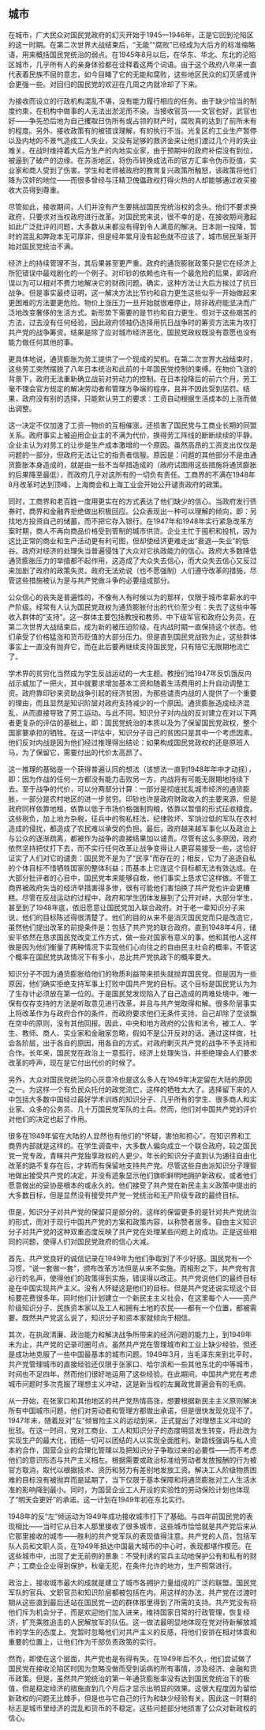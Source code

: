   

## 城市

在城市，广大民众对国民党政府的幻灭开始于1945—1946年，正是它回到沦陷区的这一时期。在第二次世界大战结束后，“无能”“腐败”已经成为大后方的标准缩略语，用来概括国民党统治的弱点。在1945年8月以后，在华东、华北、东北的沦陷区城市，几乎所有人的亲身体验都在诠释着这两个词语。由于这个政府八年来一直代表着民族不屈的意志，如今目睹了它的无能和腐败，这些地区民众的幻灭感或许会更强一些。对回归的国民党的欢迎在几周之内就冷却了下来。

为接收而设立的行政机构混乱不堪，没有能力履行相应的任务。由于缺少恰当的制度约束，在机构中做事的人无法出淤泥而不染。当接收官员——文官也好，武官也好——争先恐后地为自己攫取日伪所有或占领的财产时，腐败真的达到了前所未有的程度。另外，接收政策有的被错误理解，有的执行不当。光复区的工业生产暂停以及内地的不景气造成工人失业，又没有足够的救济金来让他们渡过几个月的失业难关。在战时维持着大后方生产的内地实业家，由于预期中的政府补偿没有到位，被逼到了破产的边缘。在苏浙地区，将伪币转换成法币的官方汇率令伪币贬值，实业家和商人受到了伤害。学生和老师被政府的教育复兴政策所触怒，该政策将他们降为汉奸的地位——而很多曾经与汪精卫傀儡政权打得火热的人却能够通过收买接收大员得到尊重。

尽管如此，接收期间，人们并没有产生要挑战国民党统治权的念头。他们不要求换政府，只要求对当权政府进行改革。对国民党来说，很不幸的是，在接收期间激起如此广泛批评的问题，大多数从来都没有得到令人满意的解决。日本刚一投降，暂时的混乱和弊政本无可厚非，但是经年累月没有起色就不应该了，城市居民渐渐开始对国民党统治不满。

经济上的持续管理不当，其后果甚至更严重。政府的通货膨胀政策只是它在经济上所犯错误中最戏剧化的一个例子。对印钞的依赖也许有一个最危险的后果，即政府误以为可以相对不费力地解决它的财政问题。确实，这种方法让大后方挨过了抗日战争。但是事实最终证明，这一解决方法比节约和自力更生这些似乎一开始做起来更困难的方法要更危险。物价上涨压力一旦开始就很难停止，除非政府能坚决而广泛地改变奢侈的生活方式。新形势下需要的是节约和自力更生，但对于这些艰苦的方法，过去没有任何经验，因此政府领袖仍选择用抗日战争时的筹资方法来为攻打共产党的战争筹资。结果是除了应对城市经济恶化，国民党政权既没有意愿也没有能力做任何其他的事。

更具体地说，通货膨胀为劳工提供了一个现成的契机。在第二次世界大战结束时，这些劳工突然摆脱了八年日本统治和此前的十年国民党控制的束缚。在物价飞涨的背景下，政府无法重新确立战前对劳动力的控制。在日本投降后的前六个月，劳工毫不理会官方规定的解决劳动者和管理方争端的程序，且并不因此受到惩罚。结果，政府没有别的选择，只能默认劳工的要求：工资自动根据生活成本的上涨而做出调整。

这一决定不仅加速了工资—物价的互相催涨，还损害了国民党与工商业长期的同盟关系。政府事实上被迫用企业主的不满为代价，换得劳工阵线的断断续续的平静。企业主认为对劳工的让步是生产成本激增的一个原因。虽然高昂的工资支出仅仅是问题的一部分，但政府无法让它的指责者信服。原因是：问题的其他部分不是由通货膨胀本身造成的，就是由一些不当举措造成的（政府试图用这些措施将通货膨胀的后果降至最低），而政府几乎对这所有的一切负有责任。工商界的不满在1948年8月改革时达到顶峰，上海商会和上海工业会开始公开谴责政府的政策。

同时，工商界和老百姓一度用更实在的方式表达了他们缺少的信心。当政府发行债券时，商界和金融界拒绝做出积极回应。公众表现出一种可以理解的倾向，即：另找地方投资自己的储蓄，而不把它存入银行。在1947年和1948年实行紧急改革方案时期，商人不再向商品价格受到管制的城市供货。企业主忙于囤积和投机，因为这比正常的商业和生产活动更有利可图，但却使经济更难走出“衰退—失业”的低谷。政府对经济的处理失当普遍侵蚀了大众对它执政能力的信心。政府大多数降低通货膨胀压力的举措都不起作用，这造成了大众失去信心，而大众失去信心又反过来加剧了政府的政策失灵。政府无法劝说（也不愿强制）人们遵守改革的措施，尽管这些措施被认为是与共产党做斗争的必要组成部分。

公众信心的丧失是普遍性的，不像有人有时候以为的那样，仅限于城市拿薪水的中产阶级。经常有人认为国民党政权为通货膨胀付出的代价至少有：失去了这些中等收入群体的“支持”。这一群体主要包括教授和教师、中下级军官和政府公务员，在第二次世界大战结束后，成为新的被压迫阶级，在内战时期一直保持这个状态。他们承受了价格猛涨和货币贬值的大部分压力。但是直到国民党战败为止，这些群体事实上一直没有抛弃它，而在此后要再继续支持国民党，只有陪它无限期地流亡了。

学术界的贫穷化当然成为学生反战运动的一大主题。教授们给1947年反饥饿反内战示威加了一把火，其中就要求增加基本工资和随着生活费用的上升自动调整工资。政府靠印钞来资助战争引起的经济贫困，为那些谴责内战的人提供了一个重要的理由，而且显然是知识阶层对政府支持减少的一个原因。通货膨胀造成经济混乱，从而直接导致了劳工运动。与此不同，知识分子对内战的反对建立在对以下两者更复杂的评估的基础上，即：国民党统治的本质以及为了保留国民党政权，整个国家要承担的牺牲。在这一评估中，知识分子自己的贫困只是其中一个考虑因素。他们反对内战是因为他们经过推理得出结论：如果构成国民党政权的还是原班人马，为了保留它，需要付出的代价太高昂了。

这一推理的基础是一个获得普遍认同的想法（该想法一直到1948年年中才动摇），即：因为作战的任何一方都没有能力击败另一方，内战将有可能无限期地持续下去。至于战争的代价，可以分两部分计算：一部分是彻底扰乱城市经济的通货膨胀，一部分是农村地区的进一步贫穷。印钞也许是政府财政收入的主要来源，但是政府同样依靠地租，依靠以低于市场价格强制购粮，依靠以暂借的形式征收粮食。这些税负，加上地方杂税，征兵中的徇私枉法，纪律败坏、军饷过低的军队在农村造成的侵扰，都造成了农民难以承受的负担。最后，政府越来越军事化以及政治上与公众的逐渐疏离，都被作为战争的直接结果加以谴责。尽管有这么多原因，政府依然坚持把仗打下去，而不实行任何改革让战争变得让人更容易接受一些，这恰好证实了人们对它的谴责：国民党不是为了“民享”而存在的；相反，它为了追逐自私的个体目标不惜牺牲国家的整体利益；而基本上它连这个目标都无法有效达成。在大部分批评者的心目中，国民党本来能够自救，他们事实上恳求它这样做。不管工商界被政府失当的经济举措害得多惨，很有可能他们害怕换了共产党也许会更糟糕。尽管在反战运动的过程中，政府和学生团体发展到了公开对峙，大部分学生，甚至到了1948年底，依旧愿意让国民党加入联合政府。对于老一辈知识分子来说，他们的目标陈述得很清楚了。他们的目的从来不是消灭国民党而只是改造它，虽然他们提出改革的前提条件是：包括了共产党的联合政府。直到1948年4月，储安平依然在恳求国民党改变工作方式，做一些对国家有意义的事。他和其他人这样做是因为他们衡量了两种情况下实现他们心向往之的自由民主社会的概率，不管这个概率在国民党执政情况下有多小，总比共产党执政下的概率要大。

知识分子不因为通货膨胀给他们的物质利益带来损失就抛弃国民党。但是因为一些原因，他们确实拒绝支持军事上打败中国共产党的目标。这个目标是国民党认为为了生存计必须放在第一位的。于是国民党发现陷入了自己造成的两难处境中。唯一保有仅存支持的方法是听取意见进行改革，并且与共产党取得和解。很多阶层事实上将改革作为与政府合作的条件，而政府要求他们无条件支持，自己却除了空谈飘在空中的原则，没有其他回报。因此，中央和地方政府的公告和法令，被工人、学生、教师、商人、实业家和金融家忽略，假如不是公开反对的话。通过这样做，社会各阶层，出于各自的原因，用各自的方式，对政府剿灭共产党的战争不予支持和合作。长年来，国民党在政治上一意孤行，经济上处理失当，并拒绝理会人们要求改革的呼声，现在是它付出代价的时候了。

另外，大众对国民党统治的心灰意冷也是这么多人在1949年决定留在大陆的原因之一。为这样一个有负民众托付的政党流亡，这样的牺牲太大了。选择留下来的人中包括大多数中国经过最好学术训练的知识分子、几乎所有的学生、很多商人和实业家、众多的公务员、几十万国民党军队的士兵。然而，他们对中国共产党的评价对他们的决定也起了作用。

很多在1949年留在大陆的人显然也有他们的“怀疑，害怕和担心”。在知识界和工商界内部就是这样的。在学生调查中，大多数人偏向成立一个联合政府，较之国民党一党专政，青睐共产党独享政权的人更少。年长的知识分子直到认为通往自由化改革的路不复存在后，才转而有保留地支持共产党。尽管这些自由派知识分子理智地做出接受共产党的决定，并没有迹象显示他们旗帜鲜明地拥护新政权，或者他们愿意做出的妥协是根本的或永久的。他们接受了共产党在新民主主义政策中提出的大多数目标，但是显然没有接受共产党一党统治和无产阶级专政的最终目标。

但是，知识分子对共产党的保留只是部分的。这样的保留更多的是针对共产党统治的形式，而对于现行中国共产党的方案和政策内容，以称赞者居多。自由主义知识分子对共产党的这种双重态度反映了共产党在处理某些问题上的成功。正是这些相同的问题，使得人们对国民党政府的信心大减。

首先，共产党良好的诚信记录在1949年为他们争取到了不少好感。国民党有一个习惯，“说一套做一套”，颁布改革方法但是从来不实施。而相形之下，共产党有言必行的名声，使得他们的政策得到实施，错误得以改正。共产党说他们的最终目标是在中国实现共产主义。没有人怀疑这是他们的目标。但是共产党还说实现这个目标要花费很多年，同时他们计划建立一个新民主主义社会，在这里每个人——资产阶级知识分子、民族资本家以及工人和拥有土地的农民——都有一个位置，都被需要。既然共产党这么说了，知识分子和资本家就倾向于相信。

其次，在执政清廉、政治能力和解决战争所带来的经济问题的能力上，到1949年末为止，共产党的记录可圈可点。虽然共产党在管理城市和工业上缺少经验，但还是成功地克服了一些中国最基本的城市问题。1949年3月，当毛泽东来到北平时，共产党管理城市的直接经验还仅限于张家口、哈尔滨和一些其他东北的中等城市，时间也不足四年，然而他们很好地运用了这些经验。在此期间，中国共产党在考虑城市问题时多次克服了理想主义冲动，这是新当权的左翼政党普遍会有的毛病。

从一开始，在张家口和其他地区的共产党热情高涨，想要根据新民主主义原则解决所有中国城市问题，他们对劳动者和管理方都做出承诺，但是很快发现兑现不了。1947年末，随着反对“左”倾冒险主义的运动到来，正式提出了对理想主义冲动的批驳。在这一时间，党对工商业、工人和知识分子的态度明显发生转变，将此改为实现生产的最大化，团结一切可以团结的人以实现全面胜利。新路线强调与私人资本的合作，国营企业的合理化管理以及把知识分子争取过来的必要性——而不考虑他们的意识形态与共产主义相左。根据需要或政治标准给劳动者发放报酬的行为被官方取消，取代以根据技术、资历和努力有差别地发放工资。解决工人阶级物质困难的目标没有被抛弃而是延期了，当下仅限于基本保障和将通货膨胀对工人生活水准的影响降到最小。同时，为国营企业工人开设的实验性的劳动保险计划也体现了“明天会更好”的承诺。这一计划在1949年初在东北实行。

1948年的反“左”倾运动为1949年成功接收城市打下了基础。与四年前国民党的表现相比——当时它从日本人那里接收了很多城市，这些城市恰恰就是共产党后来从它那里接收的城市——胜利的共产党军队的表现值得注意。共产党的人员，包括军队人员和文职人员，在1949年抵达中国最大城市的中心时，表现都堪作模范。在这些城市中，出现了史无前例的景象：不受利诱的官兵主动地保护公有和私有的财产；工商业企业得到保护，秋毫无犯，在条件允许的地方，生产照常进行。

政治上，接收城市最大的成就是建立了城市各拥护力量组成的广泛的联盟。国民党军队的官兵、文职官员和知识阶层都被包括在内。用这样的办法，共产党在过渡时期从这些直到最后还站在国民党一边的群体那里得到了所需的支持。共产党没有将他们斥为机会分子，而是欢迎他们加入进来，维持国家日常的行政管理，恢复经济，扩充乘胜追击的人民解放军的队伍。这一做法最明显地体现在党对待新解放城市的学生的态度上。党暂时忽略他们对共产主义的反感，将他们安排在相对体面和重要的位置上，让他们作为干部负责政策的实行。

然而，即使在这个层面，共产党也是有得有失。在1949年后不久，他们尝试做了国民党在接收沦陷区时因为忽略没做而受到诟病的所有事情，涉及经济、金融和货币政策。但是，虽然共产党统治的第一年通货膨胀率没有达到国民党统治下的极值，但是稳定经济的措施直到几个月后才显示出明显的效果。这很大程度因为留给新政权的问题无比棘手，但是也与它自己的行为和缺少经验有关。因此这一时期的标志是城市里经济的混乱和货币的不稳定。这些问题部分地损害了公众对新政权的信心。